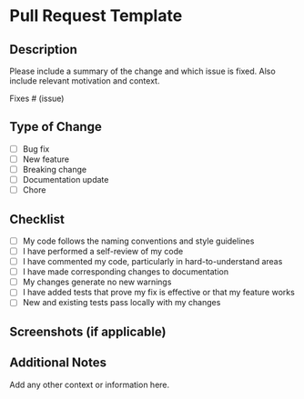 # Pull Request Template

## Description
Please include a summary of the change and which issue is fixed. Also include relevant motivation and context.

Fixes # (issue)

## Type of Change
- [ ] Bug fix
- [ ] New feature
- [ ] Breaking change
- [ ] Documentation update
- [ ] Chore

## Checklist
- [ ] My code follows the naming conventions and style guidelines
- [ ] I have performed a self-review of my code
- [ ] I have commented my code, particularly in hard-to-understand areas
- [ ] I have made corresponding changes to documentation
- [ ] My changes generate no new warnings
- [ ] I have added tests that prove my fix is effective or that my feature works
- [ ] New and existing tests pass locally with my changes

## Screenshots (if applicable)

## Additional Notes
Add any other context or information here.
